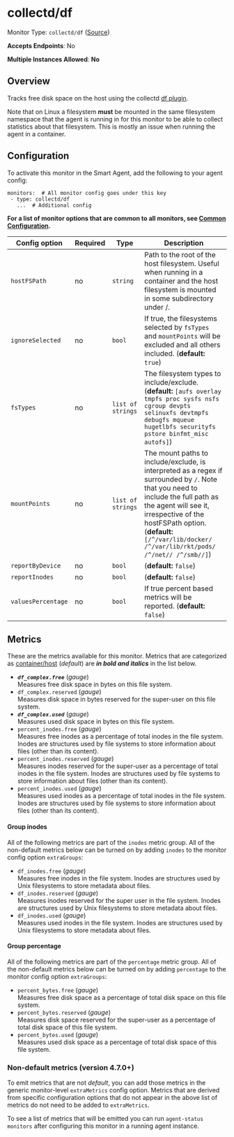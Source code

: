 <!--- GENERATED BY gomplate from scripts/docs/templates/monitor-page.md.tmpl --->

# collectd/df

Monitor Type: `collectd/df` ([Source](https://github.com/signalfx/signalfx-agent/tree/main/pkg/monitors/collectd/df))

**Accepts Endpoints**: No

**Multiple Instances Allowed**: **No**

## Overview

Tracks free disk space on the host using the collectd [df
plugin](https://collectd.org/wiki/index.php/Plugin:DF).

Note that on Linux a filesystem **must** be mounted in the same filesystem
namespace that the agent is running in for this monitor to be able to
collect statistics about that filesystem.  This is mostly an issue when
running the agent in a container.


## Configuration

To activate this monitor in the Smart Agent, add the following to your
agent config:

```
monitors:  # All monitor config goes under this key
 - type: collectd/df
   ...  # Additional config
```

**For a list of monitor options that are common to all monitors, see [Common
Configuration](../monitor-config.md#common-configuration).**


| Config option | Required | Type | Description |
| --- | --- | --- | --- |
| `hostFSPath` | no | `string` | Path to the root of the host filesystem.  Useful when running in a container and the host filesystem is mounted in some subdirectory under /. |
| `ignoreSelected` | no | `bool` | If true, the filesystems selected by `fsTypes` and `mountPoints` will be excluded and all others included. (**default:** `true`) |
| `fsTypes` | no | `list of strings` | The filesystem types to include/exclude. (**default:** `[aufs overlay tmpfs proc sysfs nsfs cgroup devpts selinuxfs devtmpfs debugfs mqueue hugetlbfs securityfs pstore binfmt_misc autofs]`) |
| `mountPoints` | no | `list of strings` | The mount paths to include/exclude, is interpreted as a regex if surrounded by `/`.  Note that you need to include the full path as the agent will see it, irrespective of the hostFSPath option. (**default:** `[/^/var/lib/docker/ /^/var/lib/rkt/pods/ /^/net// /^/smb//]`) |
| `reportByDevice` | no | `bool` |  (**default:** `false`) |
| `reportInodes` | no | `bool` |  (**default:** `false`) |
| `valuesPercentage` | no | `bool` | If true percent based metrics will be reported. (**default:** `false`) |


## Metrics

These are the metrics available for this monitor.
Metrics that are categorized as
[container/host](https://docs.signalfx.com/en/latest/admin-guide/usage.html#about-custom-bundled-and-high-resolution-metrics)
(*default*) are ***in bold and italics*** in the list below.


 - ***`df_complex.free`*** (*gauge*)<br>    Measures free disk space in bytes on this file system.
 - `df_complex.reserved` (*gauge*)<br>    Measures disk space in bytes reserved for the super-user on this file system.
 - ***`df_complex.used`*** (*gauge*)<br>    Measures used disk space in bytes on this file system.
 - `percent_inodes.free` (*gauge*)<br>    Measures free inodes as a percentage of total inodes in the file system.  Inodes are structures used by file systems to store information about files (other than its content).
 - `percent_inodes.reserved` (*gauge*)<br>    Measures inodes reserved for the super-user as a percentage of total inodes in the file system.  Inodes are structures used by file systems to store information about files (other than its content).
 - `percent_inodes.used` (*gauge*)<br>    Measures used inodes as a percentage of total inodes in the file system.  Inodes are structures used by file systems to store information about files (other than its content).

#### Group inodes
All of the following metrics are part of the `inodes` metric group. All of
the non-default metrics below can be turned on by adding `inodes` to the
monitor config option `extraGroups`:
 - `df_inodes.free` (*gauge*)<br>    Measures free inodes in the file system.  Inodes are structures used by Unix filesystems to store metadata about files.
 - `df_inodes.reserved` (*gauge*)<br>    Measures inodes reserved for the super user in the file system.  Inodes are structures used by Unix filesystems to store metadata about files.
 - `df_inodes.used` (*gauge*)<br>    Measures used inodes in the file system.  Inodes are structures used by Unix filesystems to store metadata about files.

#### Group percentage
All of the following metrics are part of the `percentage` metric group. All of
the non-default metrics below can be turned on by adding `percentage` to the
monitor config option `extraGroups`:
 - `percent_bytes.free` (*gauge*)<br>    Measures free disk space as a percentage of total disk space on this file system.
 - `percent_bytes.reserved` (*gauge*)<br>    Measures disk space reserved for the super-user as a percentage of total disk space of this file system.
 - `percent_bytes.used` (*gauge*)<br>    Measures used disk space as a percentage of total disk space of this file system.

### Non-default metrics (version 4.7.0+)

To emit metrics that are not _default_, you can add those metrics in the
generic monitor-level `extraMetrics` config option.  Metrics that are derived
from specific configuration options that do not appear in the above list of
metrics do not need to be added to `extraMetrics`.

To see a list of metrics that will be emitted you can run `agent-status
monitors` after configuring this monitor in a running agent instance.



